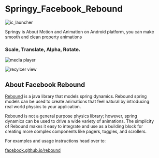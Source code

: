 # Springy_Facebook_Rebound


![ic_launcher](https://user-images.githubusercontent.com/11782272/27817284-ec04cbb0-60ad-11e7-901e-88e261b60c86.png)

  Springy is About Motion and Animation on Android platform, you can make smooth and clean property animations
### Scale, Translate, Alpha, Rotate.

![media player](https://user-images.githubusercontent.com/11782272/27817251-c255cff8-60ad-11e7-8e39-4e1c5eda1865.gif)    


![recylcer view](https://user-images.githubusercontent.com/11782272/27817252-c3d078b0-60ad-11e7-9cab-8a2ff4fe80c6.gif)





## About Facebook Rebound

<a href="http://facebook.github.io/rebound">Rebound</a> is a java library that
models spring dynamics. Rebound spring models can be used to create animations
that feel natural by introducing real world physics to your application.

Rebound is not a general purpose physics library; however, spring dynamics
can be used to drive a wide variety of animations. The simplicity of Rebound
makes it easy to integrate and use as a building block for creating more
complex components like pagers, toggles, and scrollers.

For examples and usage instructions head over to:

[facebook.github.io/rebound](http://facebook.github.io/rebound)
